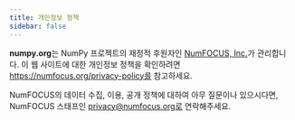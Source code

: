 ```yaml
---
title: 개인정보 정책
sidebar: false
---
```


**numpy.org**는 NumPy 프로젝트의 재정적 후원자인 [NumFOCUS, Inc.](https://numfocus.org)가 관리합니다. 이 웹 사이트에 대한 개인정보 정책을 확인하려면 https://numfocus.org/privacy-policy를 참고하세요.

NumFOCUS의 데이터 수집, 이용, 공개 정책에 대하여 아무 질문이나 있으시다면, NumFOCUS 스태프인 privacy@numfocus.org로 연락해주세요.
